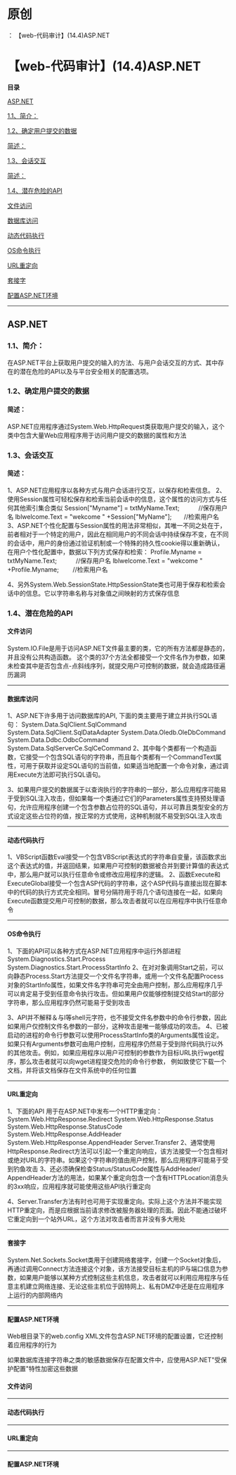 # 原创
：  【web-代码审计】(14.4)ASP.NET

# 【web-代码审计】(14.4)ASP.NET

**目录**

[ASP.NET](#ASP.NET)

[1.1、简介：](#1.1%E3%80%81%E7%AE%80%E4%BB%8B%EF%BC%9A)

[1.2、确定用户提交的数据](#1.2%E3%80%81%E7%A1%AE%E5%AE%9A%E7%94%A8%E6%88%B7%E6%8F%90%E4%BA%A4%E7%9A%84%E6%95%B0%E6%8D%AE)

[简述：](#%E7%AE%80%E8%BF%B0%EF%BC%9A)

[1.3、会话交互](#1.3%E3%80%81%E4%BC%9A%E8%AF%9D%E4%BA%A4%E4%BA%92)

[简述：](#%E7%AE%80%E8%BF%B0%EF%BC%9A)

[1.4、潜在危险的API](#1.4%E3%80%81%E6%BD%9C%E5%9C%A8%E5%8D%B1%E9%99%A9%E7%9A%84API)

[文件访问](#%E6%96%87%E4%BB%B6%E8%AE%BF%E9%97%AE)

[数据库访问](#%E6%95%B0%E6%8D%AE%E5%BA%93%E8%AE%BF%E9%97%AE)

[动态代码执行](#%E5%8A%A8%E6%80%81%E4%BB%A3%E7%A0%81%E6%89%A7%E8%A1%8C)

[OS命令执行](#OS%E5%91%BD%E4%BB%A4%E6%89%A7%E8%A1%8C)

[URL重定向](#URL%E9%87%8D%E5%AE%9A%E5%90%91)

[套接字](#%E5%A5%97%E6%8E%A5%E5%AD%97)

[配置ASP.NET环境](#%E9%85%8D%E7%BD%AEASP.NET%E7%8E%AF%E5%A2%83)

---


## ASP.NET

> 
<h3>1.1、简介：</h3>
在ASP.NET平台上获取用户提交的输入的方法、与用户会话交互的方式、其中存在的潜在危险的API以及与平台安全相关的配置选项。


> 
<h3>1.2、确定用户提交的数据</h3>
<h4>简述：</h4>
ASP.NET应用程序通过System.Web.HttpRequest类获取用户提交的输入，这个类中包含大量Web应用程序用于访问用户提交的数据的属性和方法


> 
<h3>1.3、会话交互</h3>
<h4>简述：</h4>
1、ASP.NET应用程序以各种方式与用户会话进行交互，以保存和检索信息。
2、使用Session属性可轻松保存和检索当前会话中的信息，这个属性的访问方式与任何其他索引集合类似
Session["Myname"] = txtMyName.Text;           //保存用户名
lblwelcome.Text = "wekcome " +Session["MyName"];       //检索用户名
3、ASP.NET个性化配置与Session属性的用法非常相似，其唯一不同之处在于，前者相对于一个特定的用户，因此在相同用户的不同会话中持续保存不变，在不同的会话中，用户的身份通过验证机制或一个特殊的持久性cookie得以重新确认，在用户个性化配置中，数据以下列方式保存和检索：
Profile.Myname = txtMyName.Text;           //保存用户名
lblwelcome.Text = "wekcome " +Profile.Myname;        //检索用户名

4、另外System.Web.SessionState.HttpSessionState类也可用于保存和检索会话中的信息。它以字符串名称与对象值之间映射的方式保存信息


> 
<h3>1.4、潜在危险的API</h3>
<h4>文件访问</h4>
System.IO.File是用于访问ASP.NET文件最主要的类，它的所有方法都是静态的，并且没有公共构造函数。
这个类的37个方法全都接受一个文件名作为参数，如果未检查其中是否包含点-点斜线序列，就提交用户可控制的数据，就会造成路径遍历漏洞
<hr/>
<h4>数据库访问</h4>
1、ASP.NE下许多用于访问数据库的API, 下面的类主要用于建立并执行SQL语句：
System.Data.SqlClient.SqlCommand
System.Data.SqlClient.SqlDataAdapter
System.Data.Oledb.OleDbCommand
System.Data.Ddbc.OdbcCommand
System.Data.SqlServerCe.SqlCeCommand
2、其中每个类都有一个构造函数，它接受一个包含SQL语句的字符串，而且每个类都有一个CommandText属性，可用于获取并设定SQL语句的当前值，如果适当地配置一个命令对象，通过调用Execute方法即可执行SQL语句。

3、如果用户提交的数据属于以查询执行的字符串的一部分，那么应用程序可能易于受到SQL注入攻击，但如果每一个类通过它们的Parameters属性支持预处理语句，允许应用程序创建一个包含参数占位符的SQL语句，并以可靠且类型安全的方式设定这些占位符的值，按正常的方式使用，这种机制就不易受到SQL注入攻击
<hr/>
<h4>动态代码执行</h4>
1、VBScript函数Eval接受一个包含VBScript表达式的字符串自变量，该函数求出这个表达式的值，并返回结果，如果用户可控制的数据被合并到要计算值的表达式中，那么用户就可以执行任意命令或修改应用程序的逻辑。
2、函数Execute和ExecuteGlobal接受一个包含ASP代码的字符串，这个ASP代码与直接出现在脚本中的代码的执行方式完全相同。冒号分隔符用于将几个语句连接在一起，如果向Execute函数提交用户可控制的数据，那么攻击者就可以在应用程序中执行任意命令
<hr/>
<h4>OS命令执行</h4>
1、下面的API可以各种方式在ASP.NET应用程序中运行外部进程
System.Diagnostics.Start.Process
System.Diagnostics.Start.ProcessStartInfo
2、在对对象调用Start之前，可以向静态Process.Start方法提交一个文件名字符串，或用一个文件名配置Process对象的StartInfo属性，如果文件名字符串可完全由用户控制，那么应用程序几乎可以肯定易于受到任意命令执行攻击。但如果用户仅能够控制提交给Start的部分字符串，那么应用程序仍然可能易于受到攻击

3、API并不解释＆与I等shell元字符，也不接受文件名参数中的命令行参数，因此如果用户仅控制文件名参数的一部分，这种攻击是唯一能够成功的攻击。
4、已被启动的进程的命令行参数可以使用ProcessStartInfo类的Arguments属性设定。如果只有Arguments参数可由用户控制，应用程序仍然易于受到除代码执行以外的其他攻击。例如，如果应用程序以用户可控制的参数作为目标URL执行wget程序，那么攻击者就可以向wget进程提交危险的命令行参数， 例如致使它下载一个文档，并将该文档保存在文件系统中的任何位置
<hr/>
<h4>URL重定向</h4>
1、下面的API 用于在ASP.NET中发布一个HTTP重定向：
System.Web.HttpResponse.Redirect
System.Web.HttpResponse.Status
System.Web.HttpResponse.StatusCode
System.Web.HttpResponse.AddHeader
System.Web.HttpResponse.AppendHeader
Server.Transfer
2、通常使用HttpResponse.Redirect方法可以引起一个重定向响应，该方法接受一个包含相对或绝对URL的字符串。如果这个字符串的值由用户控制，那么应用程序可能易于受到钓鱼攻击
3、还必须确保检查Status/StatusCode属性与AddHeader/ AppendHeader方法的用法，如果某个重定向包含一个含有HTTPLocation消息头的3xx响应，应用程序就可能使用这些API执行重定向

4、Server.Transfer方法有时也可用于实现重定向。实际上这个方法并不能实现HTTP重定向，而是应根据当前请求修改被服务器处理的页面。因此不能通过破坏它重定向到一个站外URL，这个方法对攻击者而言并没有多大用处
<hr/>
<h4>套接字</h4>
System.Net.Sockets.Socket类用于创建网络套接字，创建一个Socket对象后，再通过调用Connect方法连接这个对象，该方法接受目标主机的IP与端口信息为参数，如果用户能够以某种方式控制这些主机信息，攻击者就可以利用应用程序与任意主机建立网络连接、无论这些主机位于因特网上、私有DMZ中还是在应用程序上运行的内部网络内
<hr/>
<h4>配置ASP.NET环境</h4>
Web根目录下的web.config XML文件包含ASP.NET环境的配置设置，它还控制着应用程序的行为

如果数据库连接字符串之类的敏感数据保存在配置文件中，应使用ASP.NET"受保护配置"特性加密这些数据



#### 文件访问

---


#### 动态代码执行

---


#### URL重定向

---


#### 配置ASP.NET环境
